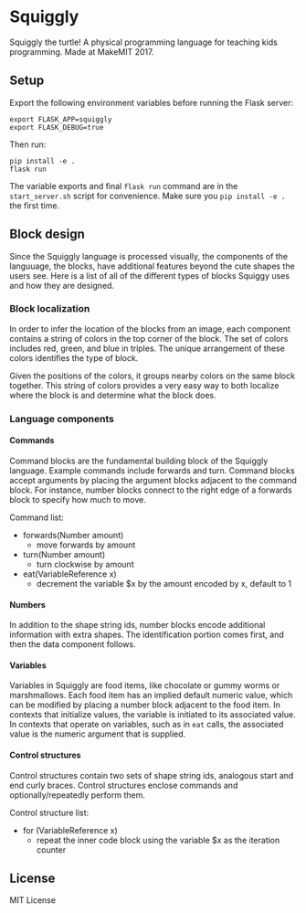 Squiggly
==

Squiggly the turtle! A physical programming language for teaching kids programming. Made at MakeMIT 2017.

## Setup
Export the following environment variables before running the Flask server:
```
export FLASK_APP=squiggly
export FLASK_DEBUG=true
```

Then run:
```
pip install -e .
flask run
```

The variable exports and final `flask run` command are in the `start_server.sh` script for convenience. Make sure you `pip install -e .` the first time.

## Block design

Since the Squiggly language is processed visually, the components of the languuage, the blocks, have additional features beyond the cute shapes the users see. Here is a list of all of the different types of blocks Squiggy uses and how they are designed.

### Block localization

In order to infer the location of the blocks from an image, each component contains a string of colors in the top corner of the block. The set of colors includes red, green, and blue in triples. The unique arrangement of these colors identifies the type of block.

Given the positions of the colors, it groups nearby colors on the same block together. This string of colors provides a very easy way to both localize where the block is and determine what the block does.

### Language components

#### Commands

Command blocks are the fundamental building block of the Squiggly language. Example commands include forwards and turn. Command blocks accept arguments by placing the argument blocks adjacent to the command block. For instance, number blocks connect to the right edge of a forwards block to specify how much to move.

Command list:

* forwards(Number amount)
  * move forwards by amount
* turn(Number amount)
  * turn clockwise by amount
* eat(VariableReference x)
  * decrement the variable $x by the amount encoded by x, default to 1

#### Numbers

In addition to the shape string ids, number blocks encode additional information with extra shapes. The identification portion comes first, and then the data component follows.

#### Variables

Variables in Squiggly are food items, like chocolate or gummy worms or marshmallows. Each food item has an implied default numeric value, which can be modified by placing a number block adjacent to the food item.  In contexts that initialize values, the variable is initiated to its associated value. In contexts that operate on variables, such as in `eat` calls, the associated value is the numeric argument that is supplied.

#### Control structures

Control structures contain two sets of shape string ids, analogous start and end curly braces. Control structures enclose commands and optionally/repeatedly perform them.

Control structure list:

* for (VariableReference x)
  * repeat the inner code block using the variable $x as the iteration counter

## License
MIT License
